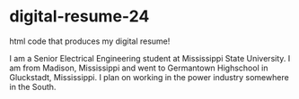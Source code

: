 # digital-resume-24
html code that produces my digital resume!

I am a Senior Electrical Engineering student at Mississippi State University. I am from Madison, Mississippi and went to Germantown Highschool in Gluckstadt, Mississippi. I plan on working in the power industry somewhere in the South.